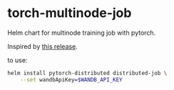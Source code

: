 # torch-multinode-job
Helm chart for multinode training job with pytorch.

Inspired by [this release](https://github.com/tuttlebr/multi-node-k8s-ml).

to use: 

```bash
helm install pytorch-distributed distributed-job \
    --set wandbApiKey=$WANDB_API_KEY
```
